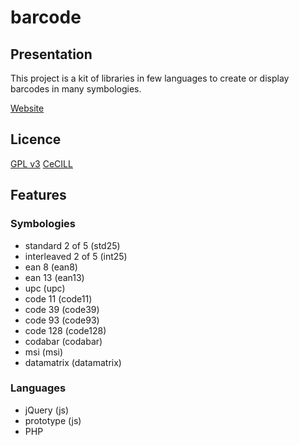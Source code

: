 barcode
=======

Presentation
------------

This project is a kit of libraries in few languages to create or display barcodes in many symbologies.

[Website](http://barcode-coder.com)

Licence
-------
[GPL v3](http://www.gnu.org/licenses/gpl.html)
[CeCILL](http://www.cecill.info/licences/Licence_CeCILL_V2-fr.html)

Features
--------

### Symbologies
 - standard 2 of 5 (std25)
 - interleaved 2 of 5 (int25)
 - ean 8 (ean8)
 - ean 13 (ean13)
 - upc (upc)
 - code 11 (code11)
 - code 39 (code39)
 - code 93 (code93)
 - code 128 (code128)
 - codabar (codabar)
 - msi (msi)
 - datamatrix (datamatrix)
  
### Languages
- jQuery (js)
- prototype (js)
- PHP